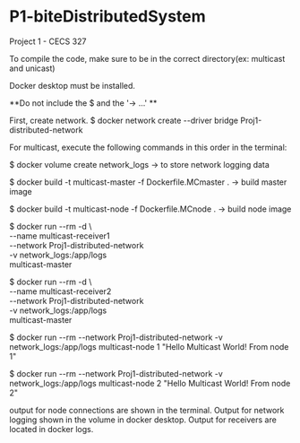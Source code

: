# P1-biteDistributedSystem
Project 1 - CECS 327

To compile the code, make sure to be in the correct directory(ex: multicast and unicast)

Docker desktop must be installed.

**Do not include the $ and the '-> ...' **

First, create network.
$ docker network create --driver bridge Proj1-distributed-network

For multicast, execute the following commands in this order in the terminal:

$ docker volume create network_logs -> to store network logging data

$ docker build -t multicast-master -f Dockerfile.MCmaster . -> build master image

$ docker build -t multicast-node -f Dockerfile.MCnode . -> build node image

$ docker run --rm -d \                                                                               
  --name multicast-receiver1 \
  --network Proj1-distributed-network \
  -v network_logs:/app/logs \
  multicast-master

$ docker run --rm -d \                                                                               
  --name multicast-receiver2 \
  --network Proj1-distributed-network \
  -v network_logs:/app/logs \
  multicast-master

$ docker run --rm --network Proj1-distributed-network -v network_logs:/app/logs multicast-node 1 "Hello Multicast World! From node 1"

$ docker run --rm --network Proj1-distributed-network -v network_logs:/app/logs multicast-node 2 "Hello Multicast World! From node 2"


output for node connections are shown in the terminal. Output for network logging shown in the volume in docker desktop. Output for receivers are located in docker logs.






